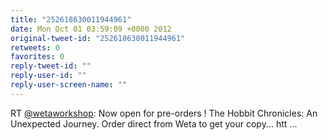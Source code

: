 ```yaml
---
title: "252618630011944961"
date: Mon Oct 01 03:59:09 +0000 2012
original-tweet-id: "252618630011944961"
retweets: 0
favorites: 0
reply-tweet-id: ""
reply-user-id: ""
reply-user-screen-name: ""
---
```

RT <a href="https://twitter.com/wetaworkshop">@wetaworkshop</a>: Now open for pre-orders ! The Hobbit Chronicles: An Unexpected Journey. Order direct from Weta to get your copy... htt ...
